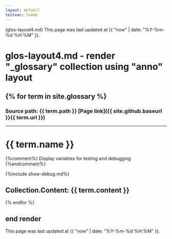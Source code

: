 ```yaml
---
layout: default
testvar: lo4md
---
```

(glos-layout4.md) This page was last updated at {{ "now" | date: "%Y-%m-%d %H:%M" }}.

# glos-layout4.md - render "_glossary" collection using "anno" layout

{% for term in site.glossary %}
---
### Source path: {{ term.path }} [Page link]({{ site.github.baseurl }}{{ term.url }})
---
# {{ term.name }}

{%comment%}
  Display variables for testing and debugging
{%endcomment%}

{%include show-debug.md%}

Collection.Content:
{{ term.content }}
---
{% endfor %}

## end render

This page was last updated at {{ "now" | date: "%Y-%m-%d %H:%M" }}.
